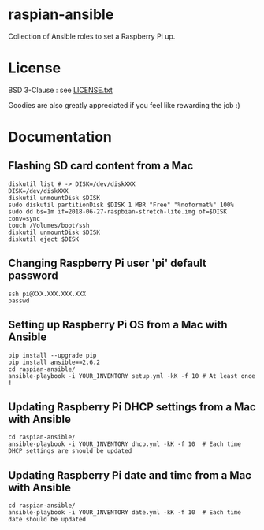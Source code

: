 raspian-ansible
====

Collection of Ansible roles to set a Raspberry Pi up.

License
=======

BSD 3-Clause : see [LICENSE.txt](../master/LICENSE.txt)

Goodies are also greatly appreciated if you feel like rewarding the job :)

Documentation
=============

## Flashing SD card content from a Mac
```console
diskutil list # -> DISK=/dev/diskXXX
DISK=/dev/diskXXX
diskutil unmountDisk $DISK
sudo diskutil partitionDisk $DISK 1 MBR "Free" "%noformat%" 100%
sudo dd bs=1m if=2018-06-27-raspbian-stretch-lite.img of=$DISK conv=sync
touch /Volumes/boot/ssh
diskutil unmountDisk $DISK
diskutil eject $DISK
```

## Changing Raspberry Pi user 'pi' default password
```console
ssh pi@XXX.XXX.XXX.XXX
passwd
```

## Setting up Raspberry Pi OS from a Mac with Ansible
```console
pip install --upgrade pip
pip install ansible==2.6.2
cd raspian-ansible/
ansible-playbook -i YOUR_INVENTORY setup.yml -kK -f 10 # At least once !
```

## Updating Raspberry Pi DHCP settings from a Mac with Ansible
```console
cd raspian-ansible/
ansible-playbook -i YOUR_INVENTORY dhcp.yml -kK -f 10  # Each time DHCP settings are should be updated
```

## Updating Raspberry Pi date and time from a Mac with Ansible
```console
cd raspian-ansible/
ansible-playbook -i YOUR_INVENTORY date.yml -kK -f 10  # Each time date should be updated
```
